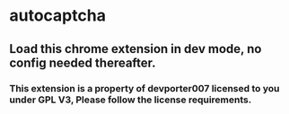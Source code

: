 # autocaptcha

## Load this chrome extension in dev mode, no config needed thereafter.

### This extension is a property of devporter007 licensed to you under GPL V3, Please follow the license requirements.



